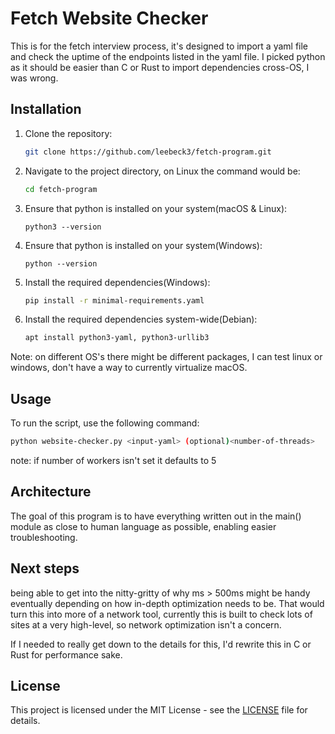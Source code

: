 # Fetch Website Checker

This is for the fetch interview process, it's designed to import a yaml file and check the uptime of the endpoints listed in the yaml file. I picked python as it should be easier than C or Rust to import dependencies cross-OS, I was wrong.

## Installation

1. Clone the repository:
    ```sh
    git clone https://github.com/leebeck3/fetch-program.git
    ```
2. Navigate to the project directory, on Linux the command would be:
    ```sh
    cd fetch-program
    ```
3. Ensure that python is installed on your system(macOS & Linux):
    ```
    python3 --version
    ```
3. Ensure that python is installed on your system(Windows):
    ```
    python --version
    ```
4. Install the required dependencies(Windows):
    ```sh
    pip install -r minimal-requirements.yaml
    ```
4. Install the required dependencies system-wide(Debian):
    ```sh
    apt install python3-yaml, python3-urllib3
    ```
Note: on different OS's there might be different packages, I can test linux or windows, don't have a way to currently virtualize macOS.  

## Usage

To run the script, use the following command:
```sh
python website-checker.py <input-yaml> (optional)<number-of-threads>
```

note: if number of workers isn't set it defaults to 5


## Architecture

The goal of this program is to have everything written out in the main() module as close to human language as possible, enabling easier troubleshooting.


## Next steps

being able to get into the nitty-gritty of why ms > 500ms might be handy eventually depending on how in-depth optimization needs to be. That would turn this into more of a network tool, currently this is built to check lots of sites at a very high-level, so network optimization isn't a concern.

If I needed to really get down to the details for this, I'd rewrite this in C or Rust for performance sake.

## License

This project is licensed under the MIT License - see the [LICENSE](LICENSE) file for details.